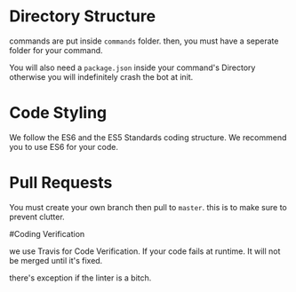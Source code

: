 # Directory Structure

commands are put inside ``commands`` folder.
then, you must have a seperate folder for your command.

You will also need a ``package.json`` inside your command's Directory
otherwise you will indefinitely crash the bot at init.

# Code Styling

We follow the ES6 and the ES5 Standards coding structure. We recommend
you to use ES6 for your code.


# Pull Requests

You must create your own branch then pull to ``master``.
this is to make sure to prevent clutter.

#Coding Verification

we use Travis for Code Verification. If your code fails at runtime.
It will not be merged until it's fixed.

there's exception if the linter is a bitch.